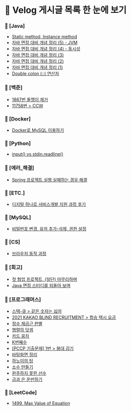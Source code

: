 # 📌 Velog 게시글 목록 한 눈에 보기
### 📁 [Java]
- [Static method, Instance method](./[Java]/[Java]_Static_method,_Instance_method.md)  
- [자바 면접 대비 개념 정리 (5) - JVM](./[Java]/[Java]_자바_면접_대비_개념_정리_(5)_-_JVM.md)  
- [자바 면접 대비 개념 정리 (4) - 동시성](./[Java]/[Java]_자바_면접_대비_개념_정리_(4)_-_동시성.md)  
- [자바 면접 대비 개념 정리 (3)](./[Java]/[Java]_자바_면접_대비_개념_정리_(3).md)  
- [자바 면접 대비 개념 정리 (2)](./[Java]/[Java]_자바_면접_대비_개념_정리_(2).md)  
- [자바 면접 대비 개념 정리 (1)](./[Java]/[Java]_자바_면접_대비_개념_정리_(1).md)  
- [Double colon (::) 연산자](./[Java]/[Java]_Double_colon_(::)_연산자.md)  
### 📁 [백준]
- [1867번 돌멩이 제거](./[백준]/[백준]_1867번_돌멩이_제거.md)  
- [11758번 > CCW](./[백준]/[백준]_11758번_>_CCW.md)  
### 📁 [Docker]
- [Docker로 MySQL 이용하기](./[Docker]/[Docker]_Docker로_MySQL_이용하기.md)  
### 📁 [Python]
- [input() vs stdin.readline()](./[Python]/[Python]_input()_vs_stdin.readline().md)  
### 📁 [에러_해결]
- [Spring 프로젝트 실행 실패하는 경우 해결](./[에러_해결]/[에러_해결]_Spring_프로젝트_실행_실패하는_경우_해결.md)  
### 📁 [ETC.]
- [디지털 하나로 서비스개발 지원 과정 후기](./[ETC.]/디지털_하나로_서비스개발_지원_과정_후기.md)  
### 📁 [MySQL]
- [비밀번호 변경, 유저 추가-삭제, 권한 설정](./[MySQL]/[MySQL]_비밀번호_변경,_유저_추가-삭제,_권한_설정.md)  
### 📁 [CS]
- [브라우저 동작 과정](./[CS]/[CS]_브라우저_동작_과정.md)  
### 📁 [회고]
- [첫 협업 프로젝트, (일단) 마무리하며](./[회고]/[회고]_첫_협업_프로젝트,_(일단)_마무리하며.md)  
- [Java 면접 스터디를 되돌아 보며](./[회고]/[회고]_Java_면접_스터디를_되돌아_보며.md)  
### 📁 [프로그래머스]
- [스택-큐 > 같은 숫자는 싫어](./[프로그래머스]/[프로그래머스]_스택-큐_>_같은_숫자는_싫어.md)  
- [2021 KAKAO BLIND RECRUITMENT > 합승 택시 요금](./[프로그래머스]/[프로그래머스]_2021_KAKAO_BLIND_RECRUITMENT_>_합승_택시_요금.md)  
- [정수 제곱근 판별](./[프로그래머스]/[프로그래머스]_정수_제곱근_판별.md)  
- [행렬의 덧셈](./[프로그래머스]/[프로그래머스]_행렬의_덧셈.md)  
- [카드 뭉치](./[프로그래머스]/[프로그래머스]_카드_뭉치.md)  
- [K번째수](./[프로그래머스]/[프로그래머스]_K번째수.md)  
- [[PCCP 기출문제] 1번 > 붕대 감기](./[프로그래머스]/[프로그래머스]_[PCCP_기출문제]_1번_>_붕대_감기.md)  
- [바탕화면 정리](./[프로그래머스]/[프로그래머스]_바탕화면_정리.md)  
- [하노이의 탑](./[프로그래머스]/[프로그래머스]_하노이의_탑.md)  
- [소수 만들기](./[프로그래머스]/[프로그래머스]_소수_만들기.md)  
- [완주하지 못한 선수](./[프로그래머스]/[프로그래머스]_완주하지_못한_선수.md)  
- [금과 은 운반하기](./[프로그래머스]/[프로그래머스]_금과_은_운반하기.md)  
### 📁 [LeetCode]
- [1499. Max Value of Equation](./[LeetCode]/[LeetCode]_1499._Max_Value_of_Equation.md)  
